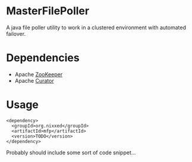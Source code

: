 MasterFilePoller
================

A java file poller utility to work in a clustered environment with automated failover.


Dependencies
============
* Apache [ZooKeeper](http://zookeeper.apache.org)
* Apache [Curator](http://curator.incubator.apache.org)


Usage
=====

    <dependency>
      <groupId>org.nixxed</groupId>
      <artifactId>mfp</artifactId>
      <version>TODO</version>
    </dependency>
    
Probably should include some sort of code snippet...

    
